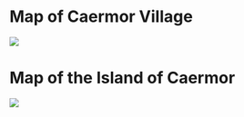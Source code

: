 # Map of Caermor Village
![](Caermor%20Village.png)

# Map of the Island of Caermor
![](Caermor%20Island.png)